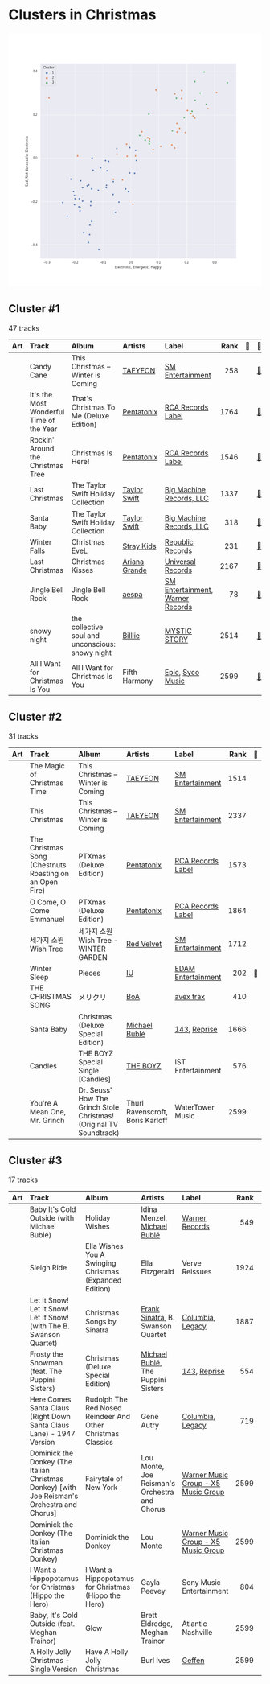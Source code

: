 # Clusters in Christmas

![Comparison of Cluster](../../../images/playlists/christmas/clusters/clusters_scatter.png)

## Cluster #1

47 tracks

| Art | Track | Album | Artists | Label | Rank | 💚 | 🔗 |
|:---|:---|:---|:---|:---|---:|:---|:---|
| <img src="https://i.scdn.co/image/ab67616d0000b273ff45701e8447016848c70485" alt="" width="50" /> | Candy Cane | This Christmas – Winter is Coming | [TAEYEON](../../../../artists/taeyeon/overview.md) | [SM Entertainment](../../../../labels/sm_entertainment) | 258 | | [🔗](https://open.spotify.com/track/1SO3jE0lOysjtylF6y3FWt) |
| <img src="https://i.scdn.co/image/ab67616d0000b273e0283afa7dd6c6ac806fb67c" alt="" width="50" /> | It's the Most Wonderful Time of the Year | That's Christmas To Me (Deluxe Edition) | [Pentatonix](../../../../artists/pentatonix/overview.md) | [RCA Records Label](../../../../labels/rca_records_label) | 1764 | | [🔗](https://open.spotify.com/track/4DXJt41B9ZPh3UmxiPkBT0) |
| <img src="https://i.scdn.co/image/ab67616d0000b273289f002ddb42e30363a0d445" alt="" width="50" /> | Rockin' Around the Christmas Tree | Christmas Is Here! | [Pentatonix](../../../../artists/pentatonix/overview.md) | [RCA Records Label](../../../../labels/rca_records_label) | 1546 | | [🔗](https://open.spotify.com/track/3Fu6XvAT5yjzO8GMcvuM1s) |
| <img src="https://i.scdn.co/image/ab67616d0000b2732a0face7d69df61c20a6db2b" alt="" width="50" /> | Last Christmas | The Taylor Swift Holiday Collection | [Taylor Swift](../../../../artists/taylor_swift/overview.md) | [Big Machine Records, LLC](../../../../labels/big_machine_records) | 1337 | | [🔗](https://open.spotify.com/track/2IprIjGNRlj3TfqUWCAo0C) |
| <img src="https://i.scdn.co/image/ab67616d0000b2732a0face7d69df61c20a6db2b" alt="" width="50" /> | Santa Baby | The Taylor Swift Holiday Collection | [Taylor Swift](../../../../artists/taylor_swift/overview.md) | [Big Machine Records, LLC](../../../../labels/big_machine_records) | 318 | | [🔗](https://open.spotify.com/track/71IScwIe7bcIlpnlkbKVQw) |
| <img src="https://i.scdn.co/image/ab67616d0000b273cd723e6efb66f6ef28fac28e" alt="" width="50" /> | Winter Falls | Christmas EveL | [Stray Kids](../../../../artists/stray_kids/overview.md) | [Republic Records](../../../../labels/republic_records) | 231 | | [🔗](https://open.spotify.com/track/0BeqHPNJSLzfH8TZ7Adpb3) |
| <img src="https://i.scdn.co/image/ab67616d0000b2730c053ee476f7ce576369241e" alt="" width="50" /> | Last Christmas | Christmas Kisses | [Ariana Grande](../../../../artists/ariana_grande/overview.md) | [Universal Records](../../../../labels/universal_music_llc) | 2167 | | [🔗](https://open.spotify.com/track/5xDrO9DEDJGUQGfyoHvgDJ) |
| <img src="https://i.scdn.co/image/ab67616d0000b2731ca13e5d59a3a25e68fd7764" alt="" width="50" /> | Jingle Bell Rock | Jingle Bell Rock | [aespa](../../../../artists/aespa/overview.md) | [SM Entertainment](../../../../labels/sm_entertainment), [Warner Records](../../../../labels/warner_records) | 78 | | [🔗](https://open.spotify.com/track/0ijCESscFXtRc0dtDgu1Uv) |
| <img src="https://i.scdn.co/image/ab67616d0000b273eca5679f2e7cab0dd314fce3" alt="" width="50" /> | snowy night | the collective soul and unconscious: snowy night | [Billlie](../../../../artists/billlie/overview.md) | [MYSTIC STORY](../../../../labels/mystic_story) | 2514 | | [🔗](https://open.spotify.com/track/7ajApbhtm75giJ9Sj6qRnO) |
| <img src="https://i.scdn.co/image/ab67616d0000b2732f4cea1bf125a287a42c5d4f" alt="" width="50" /> | All I Want for Christmas Is You | All I Want for Christmas Is You | Fifth Harmony | [Epic](../../../../labels/epic), [Syco Music](../../../../labels/syco_music) | 2599 | | [🔗](https://open.spotify.com/track/71wZ1KJdXSa5hC51kvGBL2) |
## Cluster #2

31 tracks

| Art | Track | Album | Artists | Label | Rank | 💚 | 🔗 |
|:---|:---|:---|:---|:---|---:|:---|:---|
| <img src="https://i.scdn.co/image/ab67616d0000b273ff45701e8447016848c70485" alt="" width="50" /> | The Magic of Christmas Time | This Christmas – Winter is Coming | [TAEYEON](../../../../artists/taeyeon/overview.md) | [SM Entertainment](../../../../labels/sm_entertainment) | 1514 | | [🔗](https://open.spotify.com/track/35OjjtMHKnPdOAsEZ6M9OA) |
| <img src="https://i.scdn.co/image/ab67616d0000b273ff45701e8447016848c70485" alt="" width="50" /> | This Christmas | This Christmas – Winter is Coming | [TAEYEON](../../../../artists/taeyeon/overview.md) | [SM Entertainment](../../../../labels/sm_entertainment) | 2337 | | [🔗](https://open.spotify.com/track/6eAMa0e7WCbjM7ivbAhvkq) |
| <img src="https://i.scdn.co/image/ab67616d0000b2733a58f9ec8f85fab3e17ee75e" alt="" width="50" /> | The Christmas Song (Chestnuts Roasting on an Open Fire) | PTXmas (Deluxe Edition) | [Pentatonix](../../../../artists/pentatonix/overview.md) | [RCA Records Label](../../../../labels/rca_records_label) | 1573 | | [🔗](https://open.spotify.com/track/3M2xVmqG5GgthkaRJBntBk) |
| <img src="https://i.scdn.co/image/ab67616d0000b2733a58f9ec8f85fab3e17ee75e" alt="" width="50" /> | O Come, O Come Emmanuel | PTXmas (Deluxe Edition) | [Pentatonix](../../../../artists/pentatonix/overview.md) | [RCA Records Label](../../../../labels/rca_records_label) | 1864 | | [🔗](https://open.spotify.com/track/4eKD9QhFqvwA4ilUAkQAbI) |
| <img src="https://i.scdn.co/image/ab67616d0000b2733e2194d332ceeb0ab6018b21" alt="" width="50" /> | 세가지 소원 Wish Tree | 세가지 소원 Wish Tree - WINTER GARDEN | [Red Velvet](../../../../artists/red_velvet/overview.md) | [SM Entertainment](../../../../labels/sm_entertainment) | 1712 | | [🔗](https://open.spotify.com/track/3wtDVPGUMTHgsVdpr9uYin) |
| <img src="https://i.scdn.co/image/ab67616d0000b2730d378c4756c4fc34b7d3eeaf" alt="" width="50" /> | Winter Sleep | Pieces | [IU](../../../../artists/iu/overview.md) | [EDAM Entertainment](../../../../labels/edam_entertainment) | 202 | 💚 | [🔗](https://open.spotify.com/track/2y4hHM6c48Qzk0bqh33XfB) |
| <img src="https://i.scdn.co/image/ab67616d0000b2731320580741caccf7a285ebc3" alt="" width="50" /> | THE CHRISTMAS SONG | メリクリ | [BoA](../../../../artists/boa/overview.md) | [avex trax](../../../../labels/avex_trax) | 410 | | [🔗](https://open.spotify.com/track/5K7s4e0uakvrNmBxclGhDZ) |
| <img src="https://i.scdn.co/image/ab67616d0000b273119e4094f07a8123b471ac1d" alt="" width="50" /> | Santa Baby | Christmas (Deluxe Special Edition) | [Michael Bublé](../../../../artists/michael_bublé/overview.md) | [143](../../../../labels/143), [Reprise](../../../../labels/reprise) | 1666 | | [🔗](https://open.spotify.com/track/3m2gfwcxl77ojJTWH3wZkb) |
| <img src="https://i.scdn.co/image/ab67616d0000b273e24237521fd72dfa162ccefe" alt="" width="50" /> | Candles | THE BOYZ Special Single [Candles] | [THE BOYZ](../../../../artists/the_boyz/overview.md) | IST Entertainment | 576 | | [🔗](https://open.spotify.com/track/5vT3UDjwJt87muaqyLW13W) |
| <img src="https://i.scdn.co/image/ab67616d0000b27379157283898948a867d98344" alt="" width="50" /> | You're A Mean One, Mr. Grinch | Dr. Seuss' How The Grinch Stole Christmas! (Original TV Soundtrack) | Thurl Ravenscroft, Boris Karloff | WaterTower Music | 2599 | | [🔗](https://open.spotify.com/track/4qP2V09IpTct5A1ZSnr1zh) |
## Cluster #3

17 tracks

| Art | Track | Album | Artists | Label | Rank | 💚 | 🔗 |
|:---|:---|:---|:---|:---|---:|:---|:---|
| <img src="https://i.scdn.co/image/ab67616d0000b273b942e9ff43d692b700328ecc" alt="" width="50" /> | Baby It's Cold Outside (with Michael Bublé) | Holiday Wishes | Idina Menzel, [Michael Bublé](../../../../artists/michael_bublé/overview.md) | [Warner Records](../../../../labels/warner_records) | 549 | | [🔗](https://open.spotify.com/track/0Ie5uiv54KgCr7P4sYDTHl) |
| <img src="https://i.scdn.co/image/ab67616d0000b27356849c42c652a7e4025fd6eb" alt="" width="50" /> | Sleigh Ride | Ella Wishes You A Swinging Christmas (Expanded Edition) | Ella Fitzgerald | Verve Reissues | 1924 | | [🔗](https://open.spotify.com/track/4ukUoXLuFzMixyZyabSGc4) |
| <img src="https://i.scdn.co/image/ab67616d0000b273df1066335619efa75889bcfc" alt="" width="50" /> | Let It Snow! Let It Snow! Let It Snow! (with The B. Swanson Quartet) | Christmas Songs by Sinatra | [Frank Sinatra](../../../../artists/frank_sinatra/overview.md), B. Swanson Quartet | [Columbia](../../../../labels/columbia), [Legacy](../../../../labels/legacy) | 1887 | | [🔗](https://open.spotify.com/track/4kKdvXD0ez7jp1296JmAts) |
| <img src="https://i.scdn.co/image/ab67616d0000b273119e4094f07a8123b471ac1d" alt="" width="50" /> | Frosty the Snowman (feat. The Puppini Sisters) | Christmas (Deluxe Special Edition) | [Michael Bublé](../../../../artists/michael_bublé/overview.md), The Puppini Sisters | [143](../../../../labels/143), [Reprise](../../../../labels/reprise) | 554 | | [🔗](https://open.spotify.com/track/27TJMHguLnuW3y2UPqXeC2) |
| <img src="https://i.scdn.co/image/ab67616d0000b27335e9a6f6a1eded2062526499" alt="" width="50" /> | Here Comes Santa Claus (Right Down Santa Claus Lane) - 1947 Version | Rudolph The Red Nosed Reindeer And Other Christmas Classics | Gene Autry | [Columbia](../../../../labels/columbia), [Legacy](../../../../labels/legacy) | 719 | | [🔗](https://open.spotify.com/track/25leEEaz1gIpp7o21Fqyjo) |
| <img src="https://i.scdn.co/image/ab67616d0000b273fec199ea327123ad967a3946" alt="" width="50" /> | Dominick the Donkey (The Italian Christmas Donkey) [with Joe Reisman's Orchestra and Chorus] | Fairytale of New York | Lou Monte, Joe Reisman's Orchestra and Chorus | [Warner Music Group - X5 Music Group](../../../../labels/warner_music_group_-_x5_music_group) | 2599 | | [🔗](https://open.spotify.com/track/4EjOn21ToBHzjVnd6rqSyr) |
| <img src="https://i.scdn.co/image/ab67616d0000b27305be7d29c5441585390b580f" alt="" width="50" /> | Dominick the Donkey (The Italian Christmas Donkey) | Dominick the Donkey | Lou Monte | [Warner Music Group - X5 Music Group](../../../../labels/warner_music_group_-_x5_music_group) | 2599 | | [🔗](https://open.spotify.com/track/7kWD5fzU9Pkux4TQ5V5F3S) |
| <img src="https://i.scdn.co/image/ab67616d0000b27315757bbb97b673b118e23871" alt="" width="50" /> | I Want a Hippopotamus for Christmas (Hippo the Hero) | I Want a Hippopotamus for Christmas (Hippo the Hero) | Gayla Peevey | Sony Music Entertainment | 804 | | [🔗](https://open.spotify.com/track/5P8Xvy5tzhmfyfA6GplQ8h) |
| <img src="https://i.scdn.co/image/ab67616d0000b27387b3fbe945e07da0e7af5e88" alt="" width="50" /> | Baby, It's Cold Outside (feat. Meghan Trainor) | Glow | Brett Eldredge, Meghan Trainor | Atlantic Nashville | 2599 | | [🔗](https://open.spotify.com/track/5Q2P43CJra0uRAogjHyJDK) |
| <img src="https://i.scdn.co/image/ab67616d0000b273a9dfe5788911744490bfb431" alt="" width="50" /> | A Holly Jolly Christmas - Single Version | Have A Holly Jolly Christmas | Burl Ives | [Geffen](../../../../labels/geffen) | 2599 | | [🔗](https://open.spotify.com/track/65Q2mv3UlVi9eO70OpsmSe) |